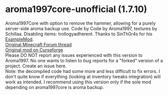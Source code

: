 # aroma1997core-unofficial (1.7.10)
Aroma1997Core with option to remove the hammer, allowing for a purely server-side aroma backup use. Code by Code by Aroma1997, textures by Schillaa. Disabling items: trollogyadherent. Thanks to SinTh0r4s for his [ExampleMod](https://github.com/SinTh0r4s/ExampleMod1.7.10).  
[Original Minecraft Forum thread](http://www.minecraftforum.net/topic/1679684)  
[Original mod on Curseforge](https://www.curseforge.com/minecraft/mc-mods/aroma1997core)  
Please DO NOT report any issues experienced with this version to Aroma1997. No one wants to listen to bug reports for a "forked" version of a project. Create an issue here.  
Note: the decompiled code had some more and less difficult to fix errors. I don't quite know if everything (looking at inventory tweaks integration) will work as intended. I recommend using this version only if the sole mod depending on aroma1997core is aroma backup.
